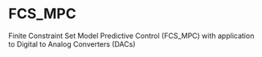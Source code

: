 # FCS_MPC
Finite Constraint Set Model Predictive Control (FCS_MPC) with application to Digital to Analog Converters (DACs)
